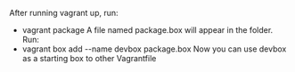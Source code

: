 After running vagrant up, run:
- vagrant package
A file named package.box will appear in the folder.
Run:
- vagrant box add --name devbox package.box
Now you can use devbox as a starting box to other Vagrantfile